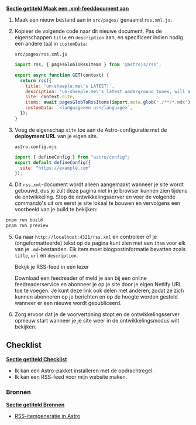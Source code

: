 [**Sectie getiteld Maak een .xml-feeddocument aan**](https://docs.astro.build/en/tutorial/5-astro-api/4/#create-an-xml-feed-document)

1. Maak een nieuw bestand aan in `src/pages/` genaamd `rss.xml.js`.
    
2. Kopieer de volgende code naar dit nieuwe document. Pas de eigenschappen `title` en `description` aan, en specificeer indien nodig een andere taal in `customData`:
    
    `src/pages/rss.xml.js`
    
    ```jsx
    import rss, { pagesGlobToRssItems } from '@astrojs/rss';

    export async function GET(context) {
      return rss({
        title: 'un-sheeple.me\'s LATEST!',
        description: 'un-sheeple.me\'s latest underground tunes, will always be #1',
        site: context.site,
        items: await pagesGlobToRssItems(import.meta.glob('./**/*.mdx')),
        customData: `<language>en-us</language>`,
      });
    }
    ```
    
3. Voeg de eigenschap `site` toe aan de Astro-configuratie met de **deployment URL** van je eigen site.
    
    `astro.config.mjs`
    
    ```jsx
    import { defineConfig } from "astro/config";
    export default defineConfig({
      site: "https://example.com"
    });
    ```
    
4. Dit `rss.xml`-document wordt alleen aangemaakt wanneer je site wordt gebouwd, dus je zult deze pagina niet in je browser kunnen zien tijdens de ontwikkeling. Stop de ontwikkelingsserver en voer de volgende commando's uit om eerst je site lokaal te bouwen en vervolgens een voorbeeld van je build te bekijken:
    
```bash
pnpm run build
pnpm run preview
```
    
5. Ga naar `http://localhost:4321/rss.xml` en controleer of je (ongeformatteerde) tekst op de pagina kunt zien met een `item` voor elk van je `.md`-bestanden. Elk item moet blogpostinformatie bevatten zoals `title`, `url` en `description`.
    
    Bekijk je RSS-feed in een lezer
    
    Download een feedreader of meld je aan bij een online feedreaderservice en abonneer je op je site door je eigen Netlify URL toe te voegen. Je kunt deze link ook delen met anderen, zodat ze zich kunnen abonneren op je berichten en op de hoogte worden gesteld wanneer er een nieuwe wordt gepubliceerd.
    
6. Zorg ervoor dat je de voorvertoning stopt en de ontwikkelingsserver opnieuw start wanneer je je site weer in de ontwikkelingsmodus wilt bekijken.
    

## Checklist

[**Sectie getiteld Checklist**](https://docs.astro.build/en/tutorial/5-astro-api/4/#checklist)

- Ik kan een Astro-pakket installeren met de opdrachtregel.
- Ik kan een RSS-feed voor mijn website maken.

### Bronnen

[**Sectie getiteld Bronnen**](https://docs.astro.build/en/tutorial/5-astro-api/4/#resources)

- [RSS-itemgeneratie in Astro](https://docs.astro.build/en/guides/rss/#using-glob-imports)
